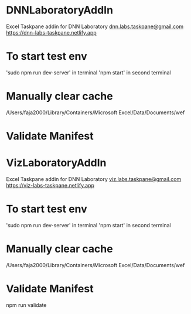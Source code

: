# DNNLaboratoryAddIn
 Excel Taskpane addin for DNN Laboratory
 dnn.labs.taskpane@gmail.com
 https://dnn-labs-taskpane.netlify.app 

# To start test env
  'sudo npm run dev-server' in terminal
  'npm start' in second terminal

# Manually clear cache
/Users/faja2000/Library/Containers/Microsoft Excel/Data/Documents/wef

# Validate Manifest
# VizLaboratoryAddIn
 Excel Taskpane addin for DNN Laboratory
 viz.labs.taskpane@gmail.com
 https://viz-labs-taskpane.netlify.app 

# To start test env
  'sudo npm run dev-server' in terminal
  'npm start' in second terminal

# Manually clear cache
/Users/faja2000/Library/Containers/Microsoft Excel/Data/Documents/wef

# Validate Manifest
npm run validate
